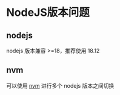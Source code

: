 # NodeJS版本问题

## nodejs
nodejs 版本兼容 >=18，推荐使用 18.12  

## nvm
可以使用 [nvm](https://github.com/coreybutler/nvm-windows) 进行多个 nodejs 版本之间切换

